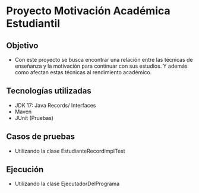 # Proyecto Motivación Académica Estudiantil 

## Objetivo

- Con este proyecto se busca encontrar una relación entre las técnicas de enseñanza 
  y la motivación para continuar con sus estudios.
  Y además como afectan estas técnicas al rendimiento académico.

## Tecnologías utilizadas

- JDK 17: Java Records/ Interfaces
- Maven
- JUnit (Pruebas)


## Casos de pruebas

* Utilizando la clase EstudianteRecordImplTest

## Ejecución

* Utilizando la clase EjecutadorDelPrograma
